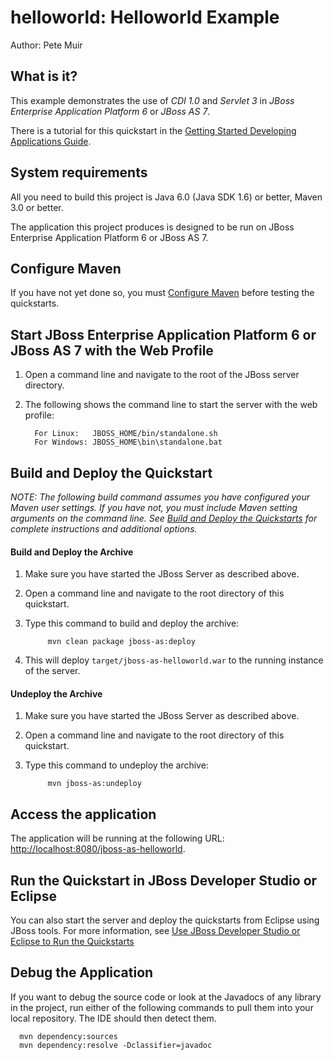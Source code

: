 helloworld: Helloworld Example
===============================
Author: Pete Muir

What is it?
-----------

This example demonstrates the use of *CDI 1.0* and *Servlet 3* in *JBoss Enterprise Application Platform 6* or *JBoss AS 7*.

There is a tutorial for this quickstart in the [Getting Started Developing Applications Guide](https://docs.jboss.org/author/display/AS71/Getting+Started+Developing+Applications+Guide "Getting Started Developing Applications Guide").

System requirements
-------------------

All you need to build this project is Java 6.0 (Java SDK 1.6) or better, Maven 3.0 or better.

The application this project produces is designed to be run on JBoss Enterprise Application Platform 6 or JBoss AS 7. 

 
Configure Maven
---------------

If you have not yet done so, you must [Configure Maven](../README.html/#mavenconfiguration) before testing the quickstarts.


Start JBoss Enterprise Application Platform 6 or JBoss AS 7 with the Web Profile
-------------------------

1. Open a command line and navigate to the root of the JBoss server directory.
2. The following shows the command line to start the server with the web profile:

         For Linux:   JBOSS_HOME/bin/standalone.sh
         For Windows: JBOSS_HOME\bin\standalone.bat

 
Build and Deploy the Quickstart
-------------------------

_NOTE: The following build command assumes you have configured your Maven user settings. If you have not, you must include Maven setting arguments on the command line. See [Build and Deploy the Quickstarts](../README.html/#buildanddeploy) for complete instructions and additional options._


#### Build and Deploy the Archive

1. Make sure you have started the JBoss Server as described above.
2. Open a command line and navigate to the root directory of this quickstart.
3. Type this command to build and deploy the archive:

            mvn clean package jboss-as:deploy

4. This will deploy `target/jboss-as-helloworld.war` to the running instance of the server.

#### Undeploy the Archive

1. Make sure you have started the JBoss Server as described above.
2. Open a command line and navigate to the root directory of this quickstart.
3. Type this command to undeploy the archive:

            mvn jboss-as:undeploy


Access the application 
---------------------

The application will be running at the following URL: <http://localhost:8080/jboss-as-helloworld>. 


Run the Quickstart in JBoss Developer Studio or Eclipse
-------------------------------------
You can also start the server and deploy the quickstarts from Eclipse using JBoss tools. For more information, see [Use JBoss Developer Studio or Eclipse to Run the Quickstarts](../README.html/#useeclipse) 


Debug the Application
------------------------------------

If you want to debug the source code or look at the Javadocs of any library in the project, run either of the following commands to pull them into your local repository. The IDE should then detect them.

      mvn dependency:sources
      mvn dependency:resolve -Dclassifier=javadoc
